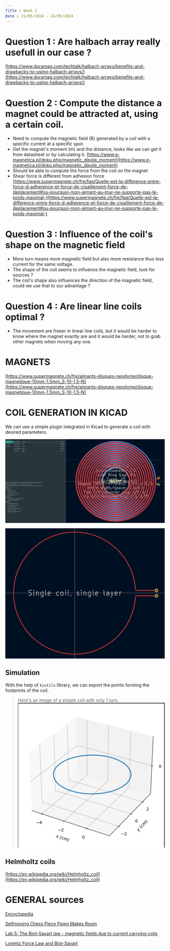 ```yaml
---
Title : Week 2
Date : 21/05/2024 - 24/05/2024
---
```



# Question 1 : Are halbach array really usefull in our case ?

[https://www.duramag.com/techtalk/halbach-arrays/benefits-and-drawbacks-to-using-halbach-arrays/](https://www.duramag.com/techtalk/halbach-arrays/benefits-and-drawbacks-to-using-halbach-arrays/)



# Question 2 : Compute the distance a magnet could be attracted at, using a certain coil.
- Need to compute the magnetic field (B) generated by a coil with a specific current at a specific spot.
- Get the magnet's moment (m) and the distance, looks like we can get it from datasheet or by calculating it. [https://www.e-magnetica.pl/doku.php/magnetic_dipole_moment](https://www.e-magnetica.pl/doku.php/magnetic_dipole_moment)
- Should be able to compute the force from the coil on the magnet
- Shear force is different from adhesion force [https://www.supermagnete.ch/fre/faq/Quelle-est-la-difference-entre-force-d-adherence-et-force-de-cisaillement-force-de-deplacement#ou-pourquoi-mon-aimant-au-mur-ne-supporte-pas-le-poids-maximal-](https://www.supermagnete.ch/fre/faq/Quelle-est-la-difference-entre-force-d-adherence-et-force-de-cisaillement-force-de-deplacement#ou-pourquoi-mon-aimant-au-mur-ne-supporte-pas-le-poids-maximal-)

# Question 3 : Influence of the coil's shape on the magnetic field
- More turn means more magnetic field but also more resistance thus less current for the same voltage.
- The shape of the coil seems to influence the magnetic field, look for sources ?
- The coil's shape also influences the direction of the magnetic field, could we use that to our advantage ?

# Question 4 : Are linear line coils optimal ?
- The movement are freeer in linear line coils, but it would be harder to know where the magnet exactly are and it would be harder, not to grab other magnets when moving any one.

# MAGNETS

[https://www.supermagnete.ch/fre/aimants-disques-neodyme/disque-magnetique-10mm-1.5mm_S-10-1.5-N](https://www.supermagnete.ch/fre/aimants-disques-neodyme/disque-magnetique-10mm-1.5mm_S-10-1.5-N)

# COIL GENERATION IN KICAD
We can use a simple plugin integrated in Kicad to generate a coil with desired parameters. 

![wizard_coils.png](../wizard_coils.png)

![../single_coil.png](../single_coil.png)

## Simulation
With the help of `kiutils` library, we can export the points forming the footprints of the coil.

> Here's an image of a simple coil with only 1 turn.
> ![Image of points](../coils_points.png)


## Helmholtz coils

[https://en.wikipedia.org/wiki/Helmholtz_coil](https://en.wikipedia.org/wiki/Helmholtz_coil)


# GENERAL sources
[Encyclopedia](https://www.e-magnetica.pl/doku.php/start)

[Selfmoving Chess Piece Pawn Makes Room](https://www.youtube.com/shorts/qu3ETY4ECMg
)

[Lab 5: The Biot-Savart law - magnetic
fields due to current carrying coils](http://www.yorku.ca/marko/PHYS2211/Lab5.pdf)

[Lorentz Force Law and Biot-Savart](https://andrealommen.github.io/PHY309/lectures/lorentz)